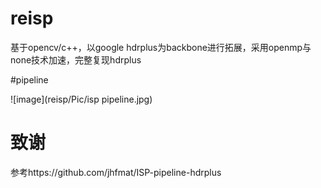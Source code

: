# reisp
基于opencv/c++，以google hdrplus为backbone进行拓展，采用openmp与none技术加速，完整复现hdrplus

#pipeline

![image](reisp/Pic/isp pipeline.jpg)
# 致谢
参考https://github.com/jhfmat/ISP-pipeline-hdrplus

